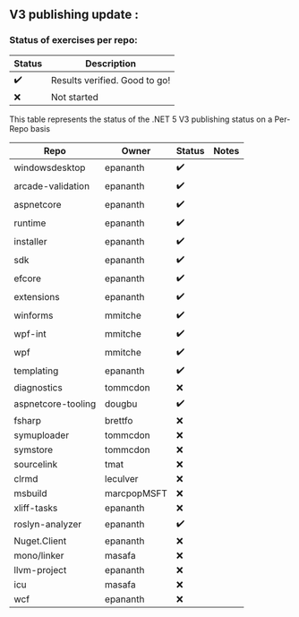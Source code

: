 ## V3 publishing update :

### Status of exercises per repo:

| Status         | Description |
|--------------  | ----------- |
|     ✔️| Results verified. Good to go! |
|   ❌  | Not started |

This table represents the status of the .NET 5 V3 publishing status on a Per-Repo basis

| Repo                | Owner        | Status  | Notes                                |
| ------------------  | -------------|-------- |--------------------------------------|
| windowsdesktop      | epananth     | ✔️     |                                      |
| arcade-validation   | epananth     | ✔️     |                                      |
| aspnetcore          | epananth     | ✔️     |                                      |
| runtime             | epananth     | ✔️     |                                      |
| installer           | epananth     | ✔️     |                                      |
| sdk                 | epananth     | ✔️     |                                      |
| efcore              | epananth     | ✔️     |                                      |
| extensions          | epananth     | ✔️     |                                      |
| winforms            | mmitche      | ✔️     |                                      |
| wpf-int             | mmitche      | ✔️     |                                      |
| wpf                 | mmitche      | ✔️     |                                      |
| templating          | epananth     | ✔️     |                                      |
| diagnostics         | tommcdon     | ❌     |                                      |
| aspnetcore-tooling  | dougbu       | ✔️     |                                      |
| fsharp              | brettfo      | ❌     |                                      |
| symuploader         | tommcdon     | ❌     |                                      |
| symstore            | tommcdon     | ❌     |                                      |
| sourcelink          | tmat         | ❌     |                                      |
| clrmd               | leculver     | ❌     |                                      |
| msbuild             | marcpopMSFT  | ❌     |                                      |
| xliff-tasks         | epananth     | ❌     |                                      |
| roslyn-analyzer     | epananth     | ✔️     |                                      |
| Nuget.Client        | epananth     | ❌     |                                      |
| mono/linker         | masafa       | ❌     |                                      |
| llvm-project        | epananth     | ❌     |                                      |
| icu                 | masafa       | ❌     |                                      |
| wcf                 | epananth     | ❌     |                                      |
